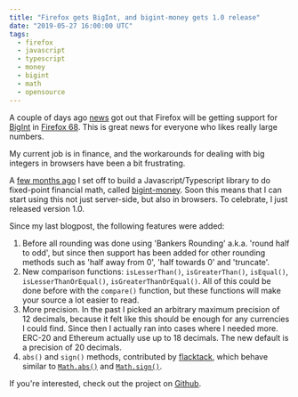 ```yaml
---
title: "Firefox gets BigInt, and bigint-money gets 1.0 release"
date: "2019-05-27 16:00:00 UTC"
tags:
  - firefox
  - javascript
  - typescript
  - money
  - bigint
  - math
  - opensource
---
```


A couple of days ago [news][1] got out that Firefox will be getting support
for [BigInt][2] in [Firefox 68][3]. This is great news for everyone who likes
really large numbers.

My current job is in finance, and the workarounds for dealing with big
integers in browsers have been a bit frustrating.

A [few months ago][4] I set off to build a Javascript/Typescript library to
do fixed-point financial math, called [bigint-money][5]. Soon this means that
I can start using this not just server-side, but also in browsers. To
celebrate, I just released version 1.0.

Since my last blogpost, the following features were added:

1. Before all rounding was done using 'Bankers Rounding' a.k.a. 'round half to
   odd', but since then support has been added for other rounding methods such
   as 'half away from 0', 'half towards 0' and 'truncate'.
2. New comparison functions: `isLesserThan()`, `isGreaterThan()`, `isEqual()`,
   `isLesserThanOrEqual()`, `isGreaterThanOrEqual()`. All of this could be
   done before with the `compare()` function, but these functions will make
   your source a lot easier to read.
3. More precision. In the past I picked an arbitrary maximum precision of 12
   decimals, because it felt like this should be enough for any currencies I
   could find. Since then I actually ran into cases where I needed more.
   ERC-20 and Ethereum actually use up to 18 decimals. The new default is a
   precision of 20 decimals.
4. `abs()` and `sign()` methods, contributed by [flacktack][6], which behave
   similar to [`Math.abs()`][7] and [`Math.sign()`][8].

If you're interested, check out the project on [Github][5].

[1]: https://bugzilla.mozilla.org/show_bug.cgi?id=1366287
[2]: https://developer.mozilla.org/en-US/docs/Web/JavaScript/Reference/Global_Objects/BigInt
[3]: https://www.phoronix.com/scan.php?page=news_item&px=Firefox-68-BigInt-Support
[4]: https://evertpot.com/bigint-money-typscript-lib/
[5]: https://github.com/evert/bigint-money/
[6]: https://github.com/flaktack
[7]: https://developer.mozilla.org/en-US/docs/Web/JavaScript/Reference/Global_Objects/Math/abs
[8]: https://developer.mozilla.org/en-US/docs/Web/JavaScript/Reference/Global_Objects/Math/sign
